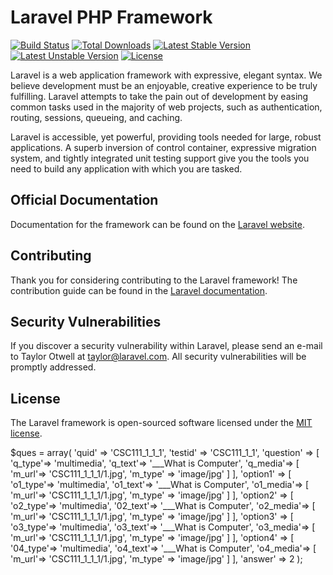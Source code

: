 # Laravel PHP Framework

[![Build Status](https://travis-ci.org/laravel/framework.svg)](https://travis-ci.org/laravel/framework)
[![Total Downloads](https://poser.pugx.org/laravel/framework/d/total.svg)](https://packagist.org/packages/laravel/framework)
[![Latest Stable Version](https://poser.pugx.org/laravel/framework/v/stable.svg)](https://packagist.org/packages/laravel/framework)
[![Latest Unstable Version](https://poser.pugx.org/laravel/framework/v/unstable.svg)](https://packagist.org/packages/laravel/framework)
[![License](https://poser.pugx.org/laravel/framework/license.svg)](https://packagist.org/packages/laravel/framework)

Laravel is a web application framework with expressive, elegant syntax. We believe development must be an enjoyable, creative experience to be truly fulfilling. Laravel attempts to take the pain out of development by easing common tasks used in the majority of web projects, such as authentication, routing, sessions, queueing, and caching.

Laravel is accessible, yet powerful, providing tools needed for large, robust applications. A superb inversion of control container, expressive migration system, and tightly integrated unit testing support give you the tools you need to build any application with which you are tasked.

## Official Documentation

Documentation for the framework can be found on the [Laravel website](http://laravel.com/docs).

## Contributing

Thank you for considering contributing to the Laravel framework! The contribution guide can be found in the [Laravel documentation](http://laravel.com/docs/contributions).

## Security Vulnerabilities

If you discover a security vulnerability within Laravel, please send an e-mail to Taylor Otwell at taylor@laravel.com. All security vulnerabilities will be promptly addressed.

## License

The Laravel framework is open-sourced software licensed under the [MIT license](http://opensource.org/licenses/MIT).

$ques = array(
            'quid' => 'CSC111_1_1_1',
            'testid' => 'CSC111_1_1',
            'question' => [
                'q_type'=> 'multimedia',
                'q_text'=> '___What is Computer',
                'q_media'=> [
                    'm_url'=> 'CSC111_1_1_1/1.jpg',
                    'm_type' => 'image/jpg'
                ]
            ],
            'option1' => [
                'o1_type'=> 'multimedia',
                'o1_text'=> '___What is Computer',
                'o1_media'=> [
                    'm_url'=> 'CSC111_1_1_1/1.jpg',
                    'm_type' => 'image/jpg'
                ]
            ],
            'option2' => [
                'o2_type'=> 'multimedia',
                '02_text'=> '___What is Computer',
                'o2_media'=> [
                    'm_url'=> 'CSC111_1_1_1/1.jpg',
                    'm_type' => 'image/jpg'
                ]
            ],
            'option3' => [
                'o3_type'=> 'multimedia',
                'o3_text'=> '___What is Computer',
                'o3_media'=> [
                    'm_url'=> 'CSC111_1_1_1/1.jpg',
                    'm_type' => 'image/jpg'
                ]
            ],
            'option4' => [
                '04_type'=> 'multimedia',
                'o4_text'=> '___What is Computer',
                'o4_media'=> [
                    'm_url'=> 'CSC111_1_1_1/1.jpg',
                    'm_type' => 'image/jpg'
                ]
            ],
            'answer' => 2
        );
